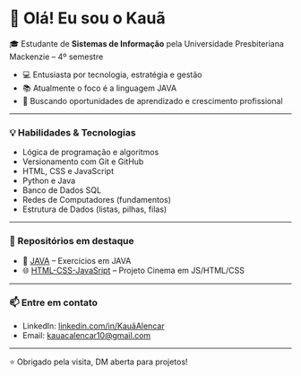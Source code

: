 # 👋 Olá! Eu sou o Kauã

🎓 Estudante de **Sistemas de Informação** pela Universidade Presbiteriana Mackenzie – 4º semestre  
- 💻 Entusiasta por tecnologia, estratégia e gestão 
- 📚 Atualmente o foco é a linguagem JAVA 
- 🚀 Buscando oportunidades de aprendizado e crescimento profissional  

---

### 💡 Habilidades & Tecnologias

- Lógica de programação e algoritmos
- Versionamento com Git e GitHub
- HTML, CSS e JavaScript
- Python e Java 
- Banco de Dados SQL
- Redes de Computadores (fundamentos)
- Estrutura de Dados (listas, pilhas, filas)

---

### 📌 Repositórios em destaque

- 🔧 [JAVA](https://github.com/KauaAlencar/Java) – Exercícios em JAVA 
- 🌐 [HTML-CSS-JavaSript](https://github.com/KauaAlencar/ProjetoCinema) – Projeto Cinema em JS/HTML/CSS



---

### 📫 Entre em contato

- LinkedIn: [linkedin.com/in/KauãAlencar](https://www.linkedin.com/in/kau%C3%A3-alencar-b15119215/)  
- Email: kauacalencar10@gmail.com

---

⭐ Obrigado pela visita, DM aberta para projetos!
